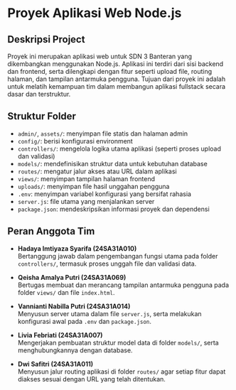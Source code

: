 # Proyek Aplikasi Web Node.js

## Deskripsi Project
Proyek ini merupakan aplikasi web untuk SDN 3 Banteran yang dikembangkan menggunakan Node.js. Aplikasi ini terdiri dari sisi backend dan frontend, serta dilengkapi dengan fitur seperti upload file, routing halaman, dan tampilan antarmuka pengguna. Tujuan dari proyek ini adalah untuk melatih kemampuan tim dalam membangun aplikasi fullstack secara dasar dan terstruktur.

## Struktur Folder
- `admin/`, `assets/`: menyimpan file statis dan halaman admin
- `config/`: berisi konfigurasi environment
- `controllers/`: mengelola logika utama aplikasi (seperti proses upload dan validasi)
- `models/`: mendefinisikan struktur data untuk kebutuhan database
- `routes/`: mengatur jalur akses atau URL dalam aplikasi
- `views/`: menyimpan tampilan halaman frontend
- `uploads/`: menyimpan file hasil unggahan pengguna
- `.env`: menyimpan variabel konfigurasi yang bersifat rahasia
- `server.js`: file utama yang menjalankan server
- `package.json`: mendeskripsikan informasi proyek dan dependensi

## Peran Anggota Tim

- **Hadaya Imtiyaza Syarifa (24SA31A010)**  
  Bertanggung jawab dalam pengembangan fungsi utama pada folder `controllers/`, termasuk proses unggah file dan validasi data.

- **Qeisha Amalya Putri (24SA31A069)**  
  Bertugas membuat dan merancang tampilan antarmuka pengguna pada folder `views/` dan file `index.html`.

- **Vannianti Nabilla Putri (24SA31A014)**  
  Menyusun server utama dalam file `server.js`, serta melakukan konfigurasi awal pada `.env` dan `package.json`.

- **Livia Febriati (24SA31A007)**  
  Mengerjakan pembuatan struktur model data di folder `models/`, serta menghubungkannya dengan database.

- **Dwi Safitri (24SA31A011)**  
  Menyusun jalur routing aplikasi di folder `routes/` agar setiap fitur dapat diakses sesuai dengan URL yang telah ditentukan.
